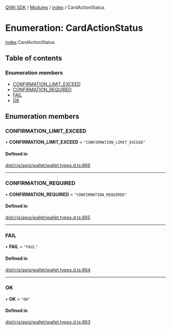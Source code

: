 [QIWI SDK](../README.md) / [Modules](../modules.md) / [index](../modules/index.md) / CardActionStatus

# Enumeration: CardActionStatus

[index](../modules/index.md).CardActionStatus

## Table of contents

### Enumeration members

- [CONFIRMATION\_LIMIT\_EXCEED](index.CardActionStatus.md#confirmation_limit_exceed)
- [CONFIRMATION\_REQUIRED](index.CardActionStatus.md#confirmation_required)
- [FAIL](index.CardActionStatus.md#fail)
- [OK](index.CardActionStatus.md#ok)

## Enumeration members

### CONFIRMATION\_LIMIT\_EXCEED

• **CONFIRMATION\_LIMIT\_EXCEED** = `"CONFIRMATION_LIMIT_EXCEED"`

#### Defined in

[dist/cjs/apis/wallet/wallet.types.d.ts:866](https://github.com/AlexXanderGrib/node-qiwi-sdk/blob/26a7b1c/dist/cjs/apis/wallet/wallet.types.d.ts#L866)

___

### CONFIRMATION\_REQUIRED

• **CONFIRMATION\_REQUIRED** = `"CONFIRMATION_REQUIRED"`

#### Defined in

[dist/cjs/apis/wallet/wallet.types.d.ts:865](https://github.com/AlexXanderGrib/node-qiwi-sdk/blob/26a7b1c/dist/cjs/apis/wallet/wallet.types.d.ts#L865)

___

### FAIL

• **FAIL** = `"FAIL"`

#### Defined in

[dist/cjs/apis/wallet/wallet.types.d.ts:864](https://github.com/AlexXanderGrib/node-qiwi-sdk/blob/26a7b1c/dist/cjs/apis/wallet/wallet.types.d.ts#L864)

___

### OK

• **OK** = `"OK"`

#### Defined in

[dist/cjs/apis/wallet/wallet.types.d.ts:863](https://github.com/AlexXanderGrib/node-qiwi-sdk/blob/26a7b1c/dist/cjs/apis/wallet/wallet.types.d.ts#L863)
